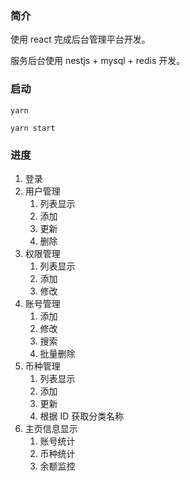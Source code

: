 ### 简介

使用 react 完成后台管理平台开发。

服务后台使用 nestjs + mysql + redis 开发。

### 启动

```shell
yarn

yarn start
```

### 进度

1. 登录
2. 用户管理
   1. 列表显示
   2. 添加
   3. 更新
   4. 删除
3. 权限管理
   1. 列表显示
   2. 添加
   3. 修改
4. 账号管理
   1. 添加
   2. 修改
   3. 搜索
   4. 批量删除
5. 币种管理
   1. 列表显示
   2. 添加
   3. 更新
   4. 根据 ID 获取分类名称
6. 主页信息显示
   1. 账号统计
   2. 币种统计
   3. 余额监控
